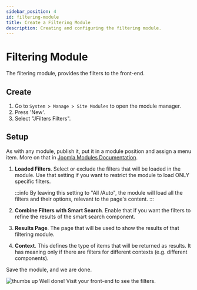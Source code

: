 ```yaml
---
sidebar_position: 4
id: filtering-module
title: Create a Filtering Module
description: Creating and configuring the filtering module.
---
```


# Filtering Module
The filtering module, provides the filters to the front-end.

## Create
1. Go to `System > Manage > Site Modules` to open the module manager.
2. Press 'New'.
3. Select "JFilters Filters".

## Setup
As with any module, publish it, put it in a module position and assign a menu item. More on that in [Joomla Modules Documentation](https://docs.joomla.org/Module).



1.  **Loaded Filters**.
    Select or exclude the filters that will be loaded in the module. 
    Use that setting if you want to restrict the module to load ONLY specific filters.
    
    :::info
    By leaving this setting to "All /Auto", the module will load all the filters and their options, relevant to the page's content.
    :::
    
2.  **Combine Filters with Smart Search**.
    Enable that if you want the filters to refine the results of the smart search component.
    
3. **Results Page**. The page that will be used to show the results of that filtering module.

4. **Context**. This defines the type of items that will be returned as results. It has meaning only if there are filters for different contexts (e.g. different components).

Save the module, and we are done.

![thumbs up](/img/thumb.svg) Well done! Visit your front-end to see the filters.